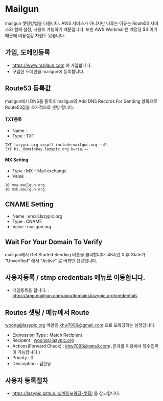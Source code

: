 # Mailgun

mailgun 셋팅방법을 다룹니다.
AWS 서비스가 아니지만 다루는 이유는 Route53 서비스와 함께 설정, 사용이 가능하기 때문입니다.
또한 AWS Workmail은 계정당 $4 이기 때문에 비용절감 차원도 있습니다.

## 가입, 도메인등록
- https://www.mailgun.com 에 가입합니다.
- 구입한 도메인을 mailgun에 등록합니다.

## Route53 등록값
mailgun에서 DNS를 등록후 mailgun의 Add DNS Records For Sending 항목으로
Route53값을 추가적으로 셋팅 합니다.

#### TXT등록
- Name : 
- Type : TXT
```
TXT lazypic.org v=spf1 include:mailgun.org ~all
TXT k1._domainkey.lazypic.org k=rsa;~~
```

#### MX Setting
- Type : MX - Mail exchange
- Value
```
10 mxa.mailgun.org
10 mxb.mailgun.org
```

## CNAME Setting
- Name : email.lazypic.org
- Type : CNAME
- Value : mailgun.org

## Wait For Your Domain To Verify
mailgun에서 Get Started Sending 버튼을 클릭합니다.
48시간 이후 State가 "Unverified" 에서 "Active" 로 바뀌면 성공입니다.

## 사용자등록 / stmp credentials 메뉴로 이동합니다.
- 메일등록을 합니다. : https://app.mailgun.com/app/domains/lazypic.org/credentials

## Routes 셋팅 / 메뉴에서 Route
woong@lazypic.org 메일을 khw7096@gmail.com 으로 포워딩하는 설정입니다.

- Expression Type : Match Recipient
- Recipent : woong@lazypic.org
- Actions(Forward Check) : khw7096@gmail.com(`,`문자를 이용해서 복수입력이 가능합니다.)
- Priority : 0
- Description : 김한웅

## 사용자 등록절차
- https://lazypic.github.io/메일포워딩-셋팅/ 을 참고합니다.
